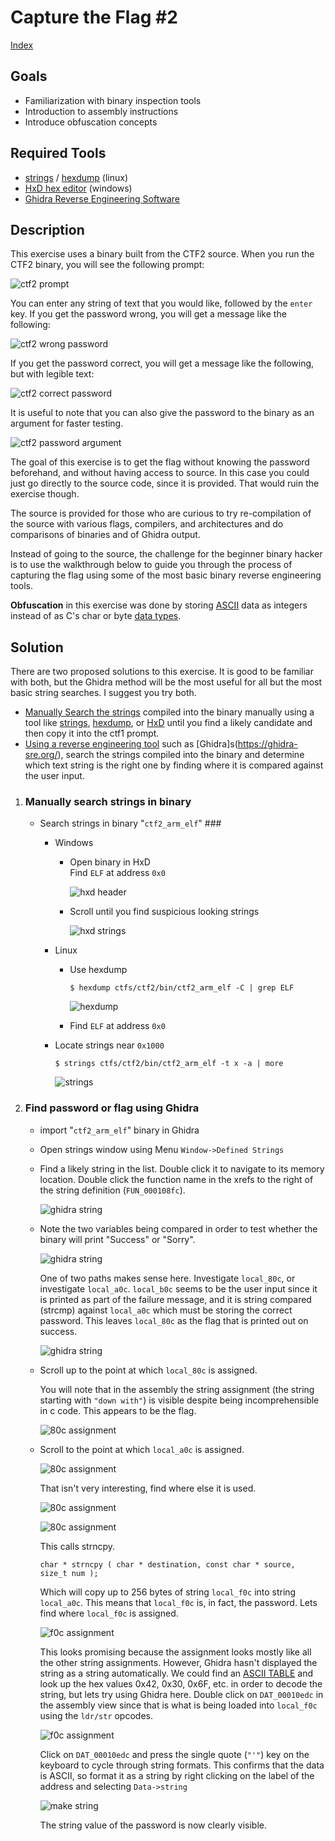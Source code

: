 # Capture the Flag #2 #

[Index](../../README.md)

## Goals ##
- Familiarization with binary inspection tools
- Introduction to assembly instructions
- Introduce obfuscation concepts

## Required Tools ##
- [strings](https://linux.die.net/man/1/strings) / [hexdump](https://linux.die.net/man/1/hexdump) (linux)
- [HxD hex editor](https://mh-nexus.de/en/hxd/) (windows)
- [Ghidra Reverse Engineering Software](https://ghidra-sre.org/)

## Description ##
This exercise uses a binary built from the CTF2 source. When you run the CTF2 binary, you will see the following prompt:

![ctf2 prompt](readme_files/ctf2_prompt.png)

You can enter any string of text that you would like, followed by the `enter` key. If you get the password wrong, you will get a message like the following:

![ctf2 wrong password](readme_files/ctf2_wrong_password.png)

If you get the password correct, you will get a message like the following, but with legible text:

![ctf2 correct password](readme_files/ctf2_correct_password.png)

It is useful to note that you can also give the password to the binary as an argument for faster testing.

![ctf2 password argument](readme_files/ctf2_password_arg.png)

The goal of this exercise is to get the flag without knowing the password beforehand, and without having access to source. In this case you could just go directly to the source code, since it is provided. That would ruin the exercise though. 

The source is provided for those who are curious to try re-compilation of the source with various flags, compilers, and architectures and do comparisons of binaries and of Ghidra output. 

Instead of going to the source, the challenge for the beginner binary hacker is to use the walkthrough below to guide you through the process of capturing the flag using some of the most basic binary reverse engineering tools.

**Obfuscation** in this exercise was done by storing [ASCII](https://en.wikipedia.org/wiki/ASCII) data as integers instead of as C's char or byte [data types](https://en.wikipedia.org/wiki/C_data_types).

## Solution ##
There are two proposed solutions to this exercise. It is good to be familiar with both, but the Ghidra method will be the most useful for all but the most basic string searches. I suggest you try both.

- [Manually Search the strings](#Manually-search-strings-in-binary) compiled into the binary manually using a tool like [strings](https://linux.die.net/man/1/strings), [hexdump](https://linux.die.net/man/1/hexdump), or [HxD](https://mh-nexus.de/en/hxd/) until you find a likely candidate and then copy it into the ctf1 prompt.
- [Using a reverse engineering tool](#Explore-in-Ghidra) such as [Ghidra]s(https://ghidra-sre.org/), search the strings compiled into the binary and determine which text string is the right one by finding where it is compared against the user input.

1. ### Manually search strings in binary ###
    - Search strings in binary "`ctf2_arm_elf`" ###
        - Windows
            - Open binary in HxD        
                Find `ELF` at address `0x0`

                ![hxd header](readme_files/arm_elf_hxd_header.png)

            - Scroll until you find suspicious looking strings

                ![hxd strings](readme_files/arm_elf_hxd_strings.png)

        - Linux
            - Use hexdump

                `$ hexdump ctfs/ctf2/bin/ctf2_arm_elf -C | grep ELF`

                ![hexdump](readme_files/arm_elf_hexdump.png)

            - Find `ELF` at address `0x0`

        - Locate strings near `0x1000`

            `$ strings ctfs/ctf2/bin/ctf2_arm_elf -t x -a | more`

            ![strings](readme_files/arm_elf_strings.png)

1. ### Find password or flag using Ghidra ###

    - import "`ctf2_arm_elf`" binary in Ghidra

    - Open strings window using Menu `Window->Defined Strings`

    - Find a likely string in the list. Double click it to navigate to its memory location. Double click the function name in the xrefs to the right of the string definition (`FUN_000108fc`).

        ![ghidra string](readme_files/arm_elf_ghidra_strings.png)

    - Note the two variables being compared in order to test whether the binary will print "Success" or "Sorry".

        ![ghidra string](readme_files/arm_elf_ghidra_success_failure.png)

        One of two paths makes sense here. Investigate `local_80c`, or investigate `local_a0c`. `local_b0c` seems to be the user input since it is printed as part of the failure message, and it is string compared (strcmp) against `local_a0c` which must be storing the correct password. This leaves `local_80c` as the flag that is printed out on success.

        ![ghidra string](readme_files/arm_elf_ghidra_compare.png)

    - Scroll up to the point at which `local_80c` is assigned. 

        You will note that in the assembly the string assignment (the string starting with `"down with"`) is visible despite being incomprehensible in c code. This appears to be the flag. 

        ![80c assignment](readme_files/arm_elf_ghidra_80c_assignment.png)

    - Scroll to the point at which `local_a0c` is assigned. 

        ![80c assignment](readme_files/arm_elf_ghidra_a0c_assignment.png)

        That isn't very interesting, find where else it is used. 

        ![80c assignment](readme_files/arm_elf_ghidra_a0c_assignment2.png)

        ![80c assignment](readme_files/arm_elf_ghidra_FUN_00010898.png)

        This calls strncpy.

        `char * strncpy ( char * destination, const char * source, size_t num );`

        Which will copy up to 256 bytes of string `local_f0c` into string `local_a0c`. This means that `local_f0c` is, in fact, the password. Lets find where `local_f0c` is assigned. 

        ![f0c assignment](readme_files/arm_elf_ghidra_f0c_assignment.png)

        This looks promising because the assignment looks mostly like all the other string assignments. However, Ghidra hasn't displayed the string as a string automatically. We could find an [ASCII TABLE](https://www.asciitable.com/) and look up the hex values 0x42, 0x30, 0x6F, etc. in order to decode the string, but lets try using Ghidra here. Double click on `DAT_00010edc` in the assembly view since that is what is being loaded into `local_f0c` using the `ldr/str` opcodes.

        ![f0c assignment](readme_files/arm_elf_ghidra_hex_data.png)

        Click on `DAT_00010edc` and press the single quote (`"'"`) key on the keyboard to cycle through string formats. This confirms that the data is ASCII, so format it as a string by right clicking on the label of the address and selecting `Data->string`

        ![make string](readme_files/arm_elf_ghidra_make_string.png) 

        The string value of the password is now clearly visible.